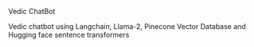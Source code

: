 Vedic ChatBot

 Vedic chatbot using Langchain, Llama-2, Pinecone Vector Database and Hugging face sentence transformers
